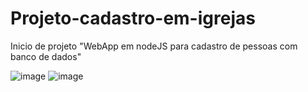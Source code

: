 # Projeto-cadastro-em-igrejas
 Inicio de projeto  "WebApp em nodeJS para cadastro de pessoas com banco de dados"

![image](https://user-images.githubusercontent.com/70297459/219264685-798850f5-f18b-42d0-aec5-7e1baca79d0c.png)
![image](https://user-images.githubusercontent.com/70297459/219264887-1dacae6c-cca6-4815-8ae5-db708256c199.png)


